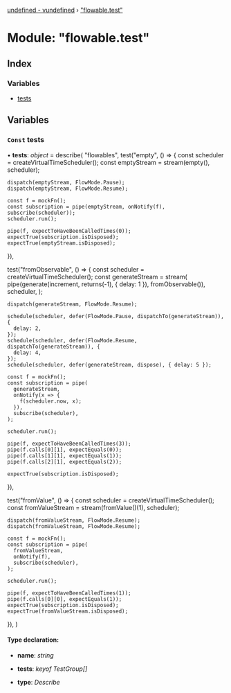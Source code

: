 [undefined - vundefined](../README.md) › ["flowable.test"](_flowable_test_.md)

# Module: "flowable.test"

## Index

### Variables

* [tests](_flowable_test_.md#const-tests)

## Variables

### `Const` tests

• **tests**: *object* = describe(
  "flowables",
  test("empty", () => {
    const scheduler = createVirtualTimeScheduler();
    const emptyStream = stream(empty(), scheduler);

    dispatch(emptyStream, FlowMode.Pause);
    dispatch(emptyStream, FlowMode.Resume);

    const f = mockFn();
    const subscription = pipe(emptyStream, onNotify(f), subscribe(scheduler));
    scheduler.run();

    pipe(f, expectToHaveBeenCalledTimes(0));
    expectTrue(subscription.isDisposed);
    expectTrue(emptyStream.isDisposed);
  }),

  test("fromObservable", () => {
    const scheduler = createVirtualTimeScheduler();
    const generateStream = stream(
      pipe(generate(increment, returns(-1), { delay: 1 }), fromObservable()),
      scheduler,
    );

    dispatch(generateStream, FlowMode.Resume);

    schedule(scheduler, defer(FlowMode.Pause, dispatchTo(generateStream)), {
      delay: 2,
    });
    schedule(scheduler, defer(FlowMode.Resume, dispatchTo(generateStream)), {
      delay: 4,
    });
    schedule(scheduler, defer(generateStream, dispose), { delay: 5 });

    const f = mockFn();
    const subscription = pipe(
      generateStream,
      onNotify(x => {
        f(scheduler.now, x);
      }),
      subscribe(scheduler),
    );

    scheduler.run();

    pipe(f, expectToHaveBeenCalledTimes(3));
    pipe(f.calls[0][1], expectEquals(0));
    pipe(f.calls[1][1], expectEquals(1));
    pipe(f.calls[2][1], expectEquals(2));

    expectTrue(subscription.isDisposed);
  }),

  test("fromValue", () => {
    const scheduler = createVirtualTimeScheduler();
    const fromValueStream = stream(fromValue<number>()(1), scheduler);

    dispatch(fromValueStream, FlowMode.Resume);
    dispatch(fromValueStream, FlowMode.Resume);

    const f = mockFn();
    const subscription = pipe(
      fromValueStream,
      onNotify(f),
      subscribe(scheduler),
    );

    scheduler.run();

    pipe(f, expectToHaveBeenCalledTimes(1));
    pipe(f.calls[0][0], expectEquals(1));
    expectTrue(subscription.isDisposed);
    expectTrue(fromValueStream.isDisposed);
  }),
)

#### Type declaration:

* **name**: *string*

* **tests**: *keyof TestGroup[]*

* **type**: *Describe*
